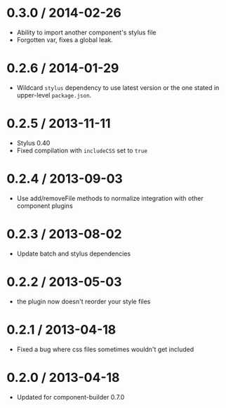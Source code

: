 
0.3.0 / 2014-02-26 
==================

 * Ability to import another component's stylus file
 * Forgotten var, fixes a global leak.

0.2.6 / 2014-01-29
==================

 * Wildcard `stylus` dependency to use latest version or the one stated in upper-level `package.json`.

0.2.5 / 2013-11-11
==================

 * Stylus 0.40
 * Fixed compilation with `includeCSS` set to `true`

0.2.4 / 2013-09-03
==================

 * Use add/removeFile methods to normalize integration with other component plugins

0.2.3 / 2013-08-02
==================

 * Update batch and stylus dependencies

0.2.2 / 2013-05-03
==================

  * the plugin now doesn't reorder your style files

0.2.1 / 2013-04-18
==================

  * Fixed a bug where css files sometimes wouldn't get included

0.2.0 / 2013-04-18
==================

  * Updated for component-builder 0.7.0
